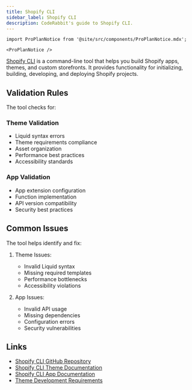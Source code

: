 ```yaml
---
title: Shopify CLI
sidebar_label: Shopify CLI
description: CodeRabbit's guide to Shopify CLI.
---
```


```mdx-code-block
import ProPlanNotice from '@site/src/components/ProPlanNotice.mdx';

<ProPlanNotice />
```

[Shopify CLI](https://github.com/Shopify/cli) is a command-line tool that helps you build Shopify apps, themes, and custom storefronts. It provides functionality for initializing, building, developing, and deploying Shopify projects.

## Validation Rules

The tool checks for:

### Theme Validation

- Liquid syntax errors
- Theme requirements compliance
- Asset organization
- Performance best practices
- Accessibility standards

### App Validation

- App extension configuration
- Function implementation
- API version compatibility
- Security best practices

## Common Issues

The tool helps identify and fix:

1. Theme Issues:

   - Invalid Liquid syntax
   - Missing required templates
   - Performance bottlenecks
   - Accessibility violations

2. App Issues:
   - Invalid API usage
   - Missing dependencies
   - Configuration errors
   - Security vulnerabilities

## Links

- [Shopify CLI GitHub Repository](https://github.com/Shopify/cli)
- [Shopify CLI Theme Documentation](https://shopify.dev/docs/api/shopify-cli/theme)
- [Shopify CLI App Documentation](https://shopify.dev/docs/apps/tools/cli)
- [Theme Development Requirements](https://shopify.dev/docs/themes/store/requirements)
